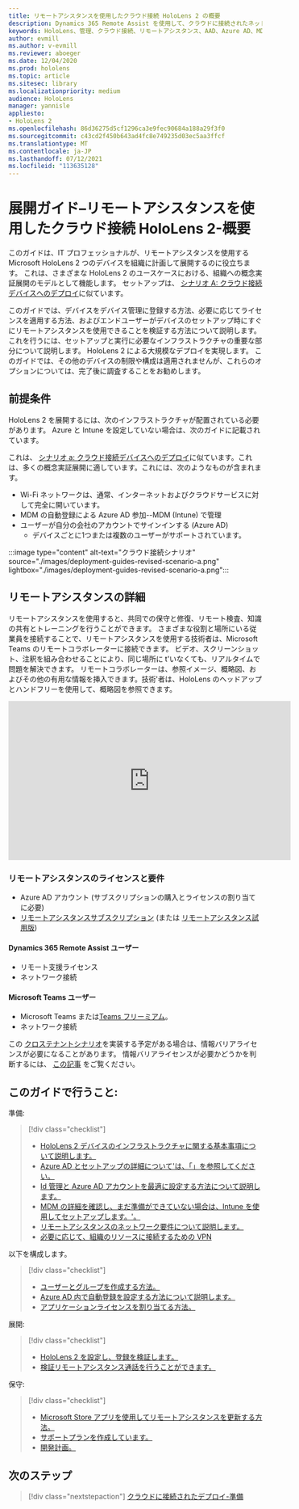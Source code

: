 ```yaml
---
title: リモートアシスタンスを使用したクラウド接続 HoloLens 2 の概要
description: Dynamics 365 Remote Assist を使用して、クラウドに接続されたネットワーク経由で HoloLens 2 デバイスを登録する方法について説明します。
keywords: HoloLens、管理、クラウド接続、リモートアシスタンス、AAD、Azure AD、MDM、モバイルデバイス管理
author: evmill
ms.author: v-evmill
ms.reviewer: aboeger
ms.date: 12/04/2020
ms.prod: hololens
ms.topic: article
ms.sitesec: library
ms.localizationpriority: medium
audience: HoloLens
manager: yannisle
appliesto:
- HoloLens 2
ms.openlocfilehash: 86d36275d5cf1296ca3e9fec90684a188a29f3f0
ms.sourcegitcommit: c43cd2f450b643ad4fc8e749235d03ec5aa3ffcf
ms.translationtype: MT
ms.contentlocale: ja-JP
ms.lasthandoff: 07/12/2021
ms.locfileid: "113635128"
---
```

# <a name="deployment-guide--cloud-connected-hololens-2-with-remote-assist--overview"></a>展開ガイド–リモートアシスタンスを使用したクラウド接続 HoloLens 2-概要

このガイドは、IT プロフェッショナルが、リモートアシスタンスを使用する Microsoft HoloLens 2 つのデバイスを組織に計画して展開するのに役立ちます。 これは、さまざまな HoloLens 2 のユースケースにおける、組織への概念実証展開のモデルとして機能します。 セットアップは、 [シナリオ A: クラウド接続デバイスへのデプロイ](https://docs.microsoft.com/hololens/common-scenarios#scenario-a)に似ています。 

このガイドでは、デバイスをデバイス管理に登録する方法、必要に応じてライセンスを適用する方法、およびエンドユーザーがデバイスのセットアップ時にすぐにリモートアシスタンスを使用できることを検証する方法について説明します。 これを行うには、セットアップと実行に必要なインフラストラクチャの重要な部分について説明します。 HoloLens 2 による大規模なデプロイを実現します。 このガイドでは、その他のデバイスの制限や構成は適用されませんが、これらのオプションについては、完了後に調査することをお勧めします。

## <a name="prerequisites"></a>前提条件

HoloLens 2 を展開するには、次のインフラストラクチャが配置されている必要があります。 Azure と Intune を設定していない場合は、次のガイドに記載されています。

これは、 [シナリオ a: クラウド接続デバイスへのデプロイ](/hololens/common-scenarios#scenario-a)に似ています。これは、多くの概念実証展開に適しています。これには、次のようなものが含まれます。

- Wi-Fi ネットワークは、通常、インターネットおよびクラウドサービスに対して完全に開いています。
- MDM の自動登録による Azure AD 参加--MDM (Intune) で管理
- ユーザーが自分の会社のアカウントでサインインする (Azure AD)
    - デバイスごとに1つまたは複数のユーザーがサポートされています。

:::image type="content" alt-text="クラウド接続シナリオ" source="./images/deployment-guides-revised-scenario-a.png" lightbox="./images/deployment-guides-revised-scenario-a.png":::


## <a name="learn-about-remote-assist"></a>リモートアシスタンスの詳細

リモートアシスタンスを使用すると、共同での保守と修復、リモート検査、知識の共有とトレーニングを行うことができます。 さまざまな役割と場所にいる従業員を接続することで、リモートアシスタンスを使用する技術者は、Microsoft Teams のリモートコラボレーターに接続できます。 ビデオ、スクリーンショット、注釈を組み合わせることにより、同じ場所に t&#39;いなくても、リアルタイムで問題を解決できます。 リモートコラボレーターは、参照イメージ、概略図、およびその他の有用な情報を挿入できます。技術&#39;者は、HoloLens のヘッドアップとハンドフリーを使用して、概略図を参照できます。

<iframe width="560" height="315" src="https://www.youtube.com/embed/d3YT8j0yYl0" frameborder="0" allow="accelerometer; autoplay; clipboard-write; encrypted-media; gyroscope; picture-in-picture" allowfullscreen></iframe>

### <a name="remote-assist-licensing-and-requirements"></a>リモートアシスタンスのライセンスと要件

- Azure AD アカウント (サブスクリプションの購入とライセンスの割り当てに必要)
- [リモートアシスタンスサブスクリプション](https://docs.microsoft.com/dynamics365/mixed-reality/remote-assist/buy-and-deploy-remote-assist) (または [リモートアシスタンス試用版](https://docs.microsoft.com/dynamics365/mixed-reality/remote-assist/try-remote-assist))
    
#### <a name="dynamics-365-remote-assist-user"></a>Dynamics 365 Remote Assist ユーザー

- リモート支援ライセンス
- ネットワーク接続

#### <a name="microsoft-teams-user"></a>Microsoft Teams ユーザー

- Microsoft Teams または[Teams フリーミアム](https://products.office.com/microsoft-teams/free)。
- ネットワーク接続

この [クロステナントシナリオ](https://docs.microsoft.com/dynamics365/mixed-reality/remote-assist/cross-tenant-overview#scenario-2-leasing-services-to-other-tenants)を実装する予定がある場合は、情報バリアライセンスが必要になることがあります。 情報バリアライセンスが必要かどうかを判断するには、 [この記事](https://docs.microsoft.com/dynamics365/mixed-reality/remote-assist/cross-tenant-licensing-implementation#step-1-determine-if-information-barriers-are-necessary) をご覧ください。

## <a name="in-this-guide-you-will"></a>このガイドで行うこと:

準備:

> [!div class="checklist"]
> - [HoloLens 2 デバイスのインフラストラクチャに関する基本事項について説明します。](hololens2-cloud-connected-prepare.md#infrastructure-essentials)
> - [Azure AD とセットアップの詳細について&#39;は、「」を参照してください。](hololens2-cloud-connected-prepare.md#azure-active-directory)
> - [Id 管理と Azure AD アカウントを最適に設定する方法について説明します。](hololens2-cloud-connected-prepare.md#identity-management)
> - [MDM の詳細を確認し、まだ準備ができていない場合は、Intune を使用してセットアップします。&#39;。](hololens2-cloud-connected-prepare.md#mobile-device-management)
> - [リモートアシスタンスのネットワーク要件について説明します。](hololens2-cloud-connected-prepare.md#network)
> - [必要に応じて、組織のリソースに接続するための VPN](hololens2-cloud-connected-prepare.md#optional-connect-your-hololens-to-vpn)

以下を構成します。

> [!div class="checklist"]
> - [ユーザーとグループを作成する方法。](hololens2-cloud-connected-configure.md#azure-users-and-groups)
> - [Azure AD 内で自動登録を設定する方法について説明します。](hololens2-cloud-connected-configure.md#auto-enrollment-on-hololens-2)
> - [アプリケーションライセンスを割り当てる方法。](hololens2-cloud-connected-configure.md#application-licenses)

展開: 

> [!div class="checklist"]
> - [HoloLens 2 を設定し、登録を検証します。](hololens2-cloud-connected-deploy.md#enrollment-validation)
> - [検証リモートアシスタンス通話を行うことができます。](hololens2-cloud-connected-deploy.md#remote-assist-call-validation)

保守:

> [!div class="checklist"]
> - [Microsoft Store アプリを使用してリモートアシスタンスを更新する方法。](hololens2-cloud-connected-maintain.md#updates)
> - [サポートプランを作成しています。](hololens2-cloud-connected-maintain.md#support-plan)
> - [開発計画。](hololens2-cloud-connected-maintain.md#development-plan)

## <a name="next-step"></a>次のステップ

> [!div class="nextstepaction"]
> [クラウドに接続されたデプロイ-準備](hololens2-cloud-connected-prepare.md)

